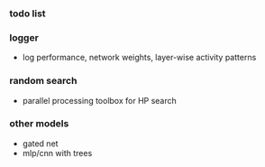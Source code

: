 ### todo list 

### logger 
- log performance, network weights, layer-wise activity patterns


### random search
- parallel processing toolbox for HP search


### other models 
- gated net 
- mlp/cnn with trees 